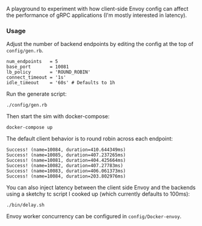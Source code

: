 A playground to experiment with how client-side Envoy config can affect the performance of
gRPC applications (I'm mostly interested in latency).

### Usage

Adjust the number of backend endpoints by editing the config at the top of `config/gen.rb`.

```
num_endpoints   = 5
base_port       = 10081
lb_policy       = 'ROUND_ROBIN'
connect_timeout = '1s'
idle_timeout    = '60s' # Defaults to 1h
```

Run the generate script:

```
./config/gen.rb
```

Then start the sim with docker-compose:

```
docker-compose up
```

The default client behavior is to round robin across each endpoint:

```
Success! (name=10084, duration=410.644349ms)
Success! (name=10085, duration=407.237265ms)
Success! (name=10081, duration=404.425664ms)
Success! (name=10082, duration=407.27783ms)
Success! (name=10083, duration=406.061373ms)
Success! (name=10084, duration=203.802976ms)
```

You can also inject latency between the client side Envoy and the backends using a sketchy
tc script I cooked up (which currently defaults to 100ms):

```
./bin/delay.sh
```

Envoy worker concurrency can be configured in `config/Docker-envoy`.

